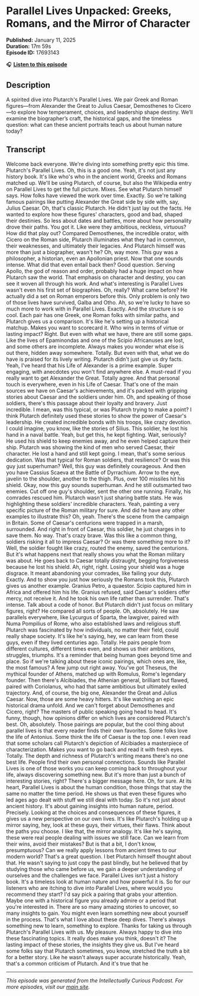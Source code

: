 # Parallel Lives Unpacked: Greeks, Romans, and the Mirror of Character

**Published:** January 11, 2025  
**Duration:** 17m 59s  
**Episode ID:** 17693143

🎧 **[Listen to this episode](https://intellectuallycurious.buzzsprout.com/2529712/episodes/17693143-parallel-lives-unpacked-greeks-romans-and-the-mirror-of-character)**

## Description

A spirited dive into Plutarch's Parallel Lives. We pair Greek and Roman figures—from Alexander the Great to Julius Caesar, Demosthenes to Cicero—to explore how temperament, choices, and leadership shape destiny. We’ll examine the biographer’s craft, the historical gaps, and the timeless question: what can these ancient portraits teach us about human nature today?

## Transcript

Welcome back everyone. We're diving into something pretty epic this time. Plutarch's Parallel Lives. Oh, this is a good one. Yeah, it's not just any history book. It's like who's who in the ancient world, Greeks and Romans matched up. We'll be using Plutarch, of course, but also the Wikipedia entry on Parallel Lives to get the full picture. Mixes. See what Plutarch himself says. How folks have viewed the work over time. Exactly. So we're talking famous pairings like putting Alexander the Great side by side with, say, Julius Caesar. Oh, that's classic Plutarch. He didn't just lay out the facts. He wanted to explore how these figures' characters, good and bad, shaped their destinies. So less about dates and battles, more about how personality drove their paths. You got it. Like were they ambitious, reckless, virtuous? How did that play out? Compared Demosthenes, the incredible orator, with Cicero on the Roman side, Plutarch illuminates what they had in common, their weaknesses, and ultimately their legacies. And Plutarch himself was more than just a biographer, wasn't he? Oh, way more. This guy was a philosopher, a historian, even an Apollonian priest. Now that one sounds intense. What did that even entail back then? Good question. Serving Apollo, the god of reason and order, probably had a huge impact on how Plutarch saw the world. That emphasis on character and destiny, you can see it woven all through his work. And what's interesting is Parallel Lives wasn't even his first set of biographies. Oh, really? What came before? He actually did a set on Roman emperors before this. Only problem is only two of those lives have survived, Galba and Otho. Ah, so we're lucky to have so much more to work with in Parallel Lives. Exactly. And the structure is so cool. Each pair has one Greek, one Roman folks with similar paths, and Plutarch gives us a comparison. It's like he's setting up a historical matchup. Makes you want to scorecard it. Who wins in terms of virtue or lasting impact? Right. But even with what we have, there are still some gaps. Like the lives of Epaminondas and one of the Scipio Africanuses are lost, and some others are incomplete. Always makes you wonder what else is out there, hidden away somewhere. Totally. But even with that, what we do have is praised for its lively writing. Plutarch didn't just give us dry facts. Yeah, I've heard that his Life of Alexander is a prime example. Super engaging, with anecdotes you won't find anywhere else. A must-read if you really want to get Alexander the Great. Totally agree. And that personal touch is everywhere, even in his Life of Caesar. That's one of the main sources we have on Caesar's achievements, and it's packed with gripping stories about Caesar and the soldiers under him. Oh, and speaking of those soldiers, there's this passage about their loyalty and bravery. Just incredible. I mean, was this typical, or was Plutarch trying to make a point? I think Plutarch definitely used these stories to show the power of Caesar's leadership. He created incredible bonds with his troops, like crazy devotion. I could imagine, you know, like the stories of Silius. This soldier, he lost his hand in a naval battle. Yeah, but get this, he kept fighting. Wait, seriously? He used his shield to keep enemies away, and he even helped capture their ship. Plutarch was showing the kind of men who served Caesar, their character. He lost a hand and still kept going. I mean, that's some serious dedication. Was that typical for Roman soldiers, that resilience? Or was this guy just superhuman? Well, this guy was definitely courageous. And then you have Cassius Scaeva at the Battle of Dyrrachium. Arrow to the eye, javelin to the shoulder, another to the thigh. Plus, over 100 missiles hit his shield. Okay, now this guy sounds superhuman. And he still outsmarted two enemies. Cut off one guy's shoulder, sent the other one running. Finally, his comrades rescued him. Plutarch wasn't just sharing battle stats. He was highlighting these soldiers' incredible characters. Yeah, painting a very specific picture of the Roman military for sure. And did he have any other examples to illustrate this? Oh, yeah. There's the scene from the campaign in Britain. Some of Caesar's centurions were trapped in a marsh, surrounded. And right in front of Caesar, this soldier, he just charges in to save them. No way. That's crazy brave. Was this like a common thing, soldiers risking it all to impress Caesar? Or was there something more to it? Well, the soldier fought like crazy, routed the enemy, saved the centurions. But it's what happens next that really shows you what the Roman military was about. He goes back to Caesar totally distraught, begging forgiveness because he lost his shield. Ah, right, right. Losing your shield was a huge disgrace. It meant abandoning your comrades, like failing your duty. Exactly. And to show you just how seriously the Romans took this, Plutarch gives us another example. Granius Petro, a quaestor. Scipio captured him in Africa and offered him his life. Granius refused, said Caesar's soldiers offer mercy, not receive it. And he took his own life rather than surrender. That's intense. Talk about a code of honor. But Plutarch didn't just focus on military figures, right? He compared all sorts of people. Oh, absolutely. He saw parallels everywhere, like Lycurgus of Sparta, the lawgiver, paired with Numa Pompilius of Rome, who also established laws and religious stuff. Plutarch was fascinated by how individuals, no matter their field, could really shape society. It's like he's saying, hey, we can learn from these guys, even if they lived centuries ago. Totally. He pairs people from different cultures, different times even, and shows us their ambitions, struggles, triumphs. It's a reminder that being human goes beyond time and place. So if we're talking about these iconic pairings, which ones are, like, the most famous? A few jump out right away. You've got Theseus, the mythical founder of Athens, matched up with Romulus, Rome's legendary founder. Then there's Alcibiades, the Athenian general, brilliant but flawed, paired with Coriolanus, who had that same ambitious but ultimately exiled trajectory. And, of course, the big one, Alexander the Great and Julius Caesar. Now, those are some heavy hitters. It's like watching an epic historical drama unfold. And we can't forget about Demosthenes and Cicero, right? The masters of public speaking going head to head. It's funny, though, how opinions differ on which lives are considered Plutarch's best. Oh, absolutely. Those pairings are popular, but the cool thing about parallel lives is that every reader finds their own favorites. Some folks love the life of Antonius. Some think the life of Caesar is the top one. I even read that some scholars call Plutarch's depiction of Alcibiades a masterpiece of characterization. Makes you want to go back and read it with fresh eyes. Totally. The depth and richness of Plutarch's writing means there's no one best life. People find their own personal connections. Sounds like Parallel Lives is one of those works you can keep coming back to throughout your life, always discovering something new. But it's more than just a bunch of interesting stories, right? There's a bigger message here. Oh, for sure. At its heart, Parallel Lives is about the human condition, those things that stay the same no matter the time period. He shows us that even these figures who led ages ago dealt with stuff we still deal with today. So it's not just about ancient history. It's about gaining insights into human nature, period. Precisely. Looking at the choices and consequences of these figures, it gives us a new perspective on our own lives. It's like Plutarch's holding up a mirror saying, hey, look at these guys, their virtues, their flaws. Think about the paths you choose. I like that, the mirror analogy. It's like he's saying, these were real people dealing with issues we still face. Can we learn from their wins, avoid their mistakes? But is that a bit, I don't know, presumptuous? Can we really apply lessons from ancient times to our modern world? That's a great question. I bet Plutarch himself thought about that. He wasn't saying to just copy the past blindly, but he believed that by studying those who came before us, we gain a deeper understanding of ourselves and the challenges we face. Parallel Lives isn't just a history book. It's a timeless look at human nature and how powerful it is. So for our listeners who are itching to dive into Parallel Lives, where would you recommend they start? I'd say pick a pairing that grabs your attention. Maybe one with a historical figure you already admire or a period that you're interested in. There are so many amazing stories to uncover, so many insights to gain. You might even learn something new about yourself in the process. That's what I love about these deep dives. There's always something new to learn, something to explore. Thanks for taking us through Plutarch's Parallel Lives with us. My pleasure. Always happy to dive into these fascinating topics. It really does make you think, doesn't it? The lasting impact of these stories, the insights they give us. But I've heard some folks say that Plutarch sometimes, you know, stretched the truth a bit for a better story. Like he wasn't always super accurate historically. Yeah, that's a common criticism of Plutarch. And it's true that he

---
*This episode was generated from the Intellectually Curious Podcast. For more episodes, visit our [main site](https://intellectuallycurious.buzzsprout.com).*
